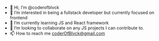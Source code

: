 - 👋 Hi, I’m @coderofblvck
- 👀 I’m interested in being a fullstack developer but currently focused on frontend 
- 🌱 I’m currently learning JS and React framework
- 💞️ I’m looking to collaborate on any JS projects I can contribute to.
- 📫 How to reach me coderOfBlvck@gmail.com

<!---
coderofblvck/coderofblvck is a ✨ special ✨ repository because its `README.md` (this file) appears on your GitHub profile.
You can click the Preview link to take a look at your changes.
--->
